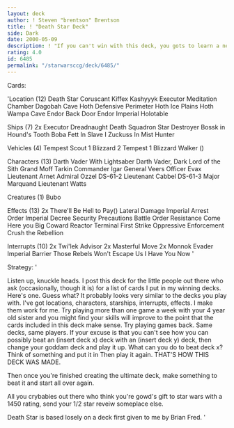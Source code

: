 ```yaml
---
layout: deck
author: ! Steven "brentson" Brentson
title: ! "Death Star Deck"
side: Dark
date: 2000-05-09
description: ! "If you can't win with this deck, you gots to learn a new game.  If only light side decks were this good."
rating: 4.0
id: 6485
permalink: "/starwarsccg/deck/6485/"
---
```

Cards: 

'Location (12)
Death Star
Coruscant
Kiffex
Kashyyyk
Executor Meditation Chamber
Dagobah Cave
Hoth Defensive Perimeter
Hoth Ice Plains
Hoth Wampa Cave
Endor Back Door
Endor
Imperial Holotable

Ships (7)
2x Executor
Dreadnaught
Death Squadron Star Destroyer
Bossk in Hound's Tooth
Boba Fett In Slave I
Zuckuss In Mist Hunter

Vehicles (4)
Tempest Scout 1
Blizzard 2
Tempest 1
Blizzard Walker ()

Characters (13)
Darth Vader With Lightsaber
Darth Vader, Dark Lord of the Sith
Grand Moff Tarkin
Commander Igar
General Veers
Officer Evax
Lieutenant Arnet
Admiral Ozzel
DS-61-2
Lieutenant Cabbel
DS-61-3
Major Marquand
Lieutenant Watts

Creatures (1)
Bubo

Effects (13)
2x There'll Be Hell to Pay()
Lateral Damage
Imperial Arrest Order
Imperial Decree
Security Precautions
Battle Order
Resistance
Come Here you Big Coward
Reactor Terminal
First Strike
Oppressive Enforcement
Crush the Rebellion

Interrupts (10)
2x Twi'lek Advisor
2x Masterful Move
2x Monnok
Evader
Imperial Barrier
Those Rebels Won't Escape Us
I Have You Now
'

Strategy: '

Listen up, knuckle heads.	I post this deck for the little people out there who ask (occasionally, though it is) for a list of cards I put in my winning decks.  Here's one.  Guess what?  It probably looks very similar to the decks you play with.  I've got locations, characters, starships, interrupts, effects.  I make them work for me.  Try playing more than one game a week with your 4 year old sister and you might find your skills will improve to the point that the cards included in this deck make sense.  Try playing games back.  Same decks, same players.  If your excuse is that you can't see how you can possibly beat an (insert deck x) deck with an (insert deck y) deck, then change your goddam deck and play it up. What can you do to beat deck x?  Think of something and put it in  Then play it again.  THAT'S HOW THIS DECK WAS MADE.

Then once you're finished creating the ultimate deck, make something to beat it and start all over again.

All you crybabies out there who think you're gowd's gift to star wars with a 1450 rating, send your 1/2 star reveiw someplace else.

Death Star is based losely on a deck first given to me by Brian Fred.	 '
